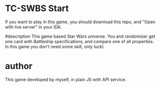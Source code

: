 # TC-SWBS Start
If you want to play in this game, you should download this repo, and "Open with live server" in your IDA.

#description
This game based Star Wars universe. You and randomizer get one card with Battleship specifications, and compare one of all properties.
In this game you don't need some skill, only luck)

# author
This game developed by myself,  in plain JS with API service.
